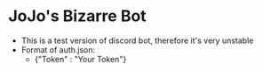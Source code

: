 # JoJo's Bizarre Bot
- This is a test version of discord bot, therefore it's very unstable
- Format of auth.json:
  - {"Token" : "Your Token"}
